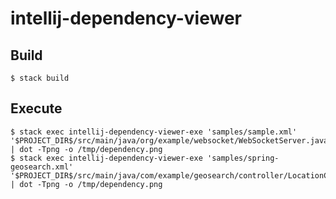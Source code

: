 # intellij-dependency-viewer

## Build

```
$ stack build
```

## Execute

```
$ stack exec intellij-dependency-viewer-exe 'samples/sample.xml' '$PROJECT_DIR$/src/main/java/org/example/websocket/WebSocketServer.java' | dot -Tpng -o /tmp/dependency.png
$ stack exec intellij-dependency-viewer-exe 'samples/spring-geosearch.xml' '$PROJECT_DIR$/src/main/java/com/example/geosearch/controller/LocationController.java' | dot -Tpng -o /tmp/dependency.png
```
